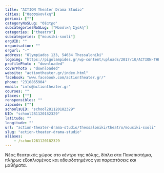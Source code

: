 ```yaml
---
title: "ACTION Theater Drama Studio"
cities: ["Θεσσαλονίκη"]
perioxi: [""]
categoryNoSLug: "Θέατρο"
subcategoriesNoSLug: ["Μουσική Σχολή"]
categories: ["theatro"]
subcategories: ["mousiki-sxoli"]
orgUID: ""
organisation: ""
orgurl: "-"
address: "Olympiados 133, 54634 Thessaloníki"
logoimg: "https://pigolampides.gr/wp-content/uploads/2017/10/ACTION-THEATER-LOGO.jpg"
profilePhoto : "downloaded"
coverPhoto : "downloaded"
website: "actiontheater.gr/index.html"
facebook: "www.facebook.com/actiontheater.gr/"
phone: "2310865904"
email: "info@actiontheater.gr"
courses: ""
places: [""]
rensponsibles: ""
zipcode: [""]
schoolsUID: "school281120182329"
UID: "school281120182329"
latitude: ""
longitude: ""
url: "action-theater-drama-studio/thessaloniki/theatro/mousiki-sxoli"
slug: "action-theater-drama-studio"
aliases:
    - /school281120182329
---
```



Νέος θεατρικός χώρος στο κέντρο της πόλης, δίπλα στα Πανεπιστήμια, πλήρως εξοπλισμένος και αδειοδοτημένος για παραστάσεις και μαθήματα.

